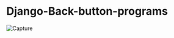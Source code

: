 # Django-Back-button-programs



![Capture](https://user-images.githubusercontent.com/82524305/116039131-fcfa7400-a687-11eb-99f1-e3be869ee730.PNG)
